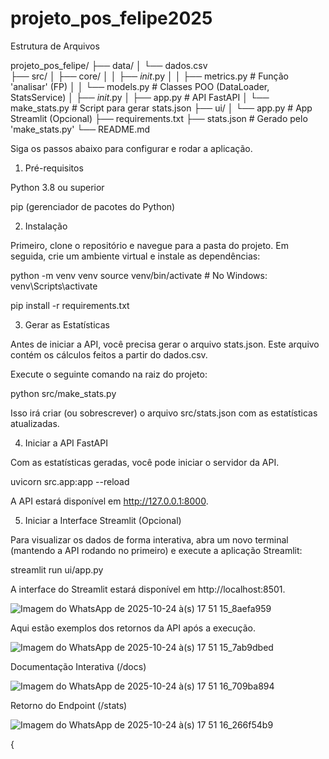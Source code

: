 # projeto_pos_felipe2025

Estrutura de Arquivos

projeto_pos_felipe/
├── data/
│   └── dados.csv          
├── src/
│   ├── core/
│   │   ├── _init_.py
│   │   ├── metrics.py      # Função 'analisar' (FP)
│   │   └── models.py       # Classes POO (DataLoader, StatsService)
│   ├── _init_.py
│   ├── app.py              # API FastAPI
│   └── make_stats.py       # Script para gerar stats.json
├── ui/
│   └── app.py              # App Streamlit (Opcional)
├── requirements.txt
├── stats.json              # Gerado pelo 'make_stats.py'
└── README.md


Siga os passos abaixo para configurar e rodar a aplicação.

1. Pré-requisitos

Python 3.8 ou superior

pip (gerenciador de pacotes do Python)

2. Instalação

Primeiro, clone o repositório e navegue para a pasta do projeto. Em seguida, crie um ambiente virtual e instale as dependências:


python -m venv venv
source venv/bin/activate  # No Windows: venv\Scripts\activate

pip install -r requirements.txt


3. Gerar as Estatísticas

Antes de iniciar a API, você precisa gerar o arquivo stats.json. Este arquivo contém os cálculos feitos a partir do dados.csv.

Execute o seguinte comando na raiz do projeto:

python src/make_stats.py


Isso irá criar (ou sobrescrever) o arquivo src/stats.json com as estatísticas atualizadas.

4. Iniciar a API FastAPI

Com as estatísticas geradas, você pode iniciar o servidor da API.


uvicorn src.app:app --reload


A API estará disponível em http://127.0.0.1:8000.

5. Iniciar a Interface Streamlit (Opcional)

Para visualizar os dados de forma interativa, abra um novo terminal (mantendo a API rodando no primeiro) e execute a aplicação Streamlit:

streamlit run ui/app.py


A interface do Streamlit estará disponível em http://localhost:8501.

![Imagem do WhatsApp de 2025-10-24 à(s) 17 51 15_8aefa959](https://github.com/user-attachments/assets/261637d7-8db3-43b4-8118-116233b9b307)

Aqui estão exemplos dos retornos da API após a execução.

![Imagem do WhatsApp de 2025-10-24 à(s) 17 51 15_7ab9dbed](https://github.com/user-attachments/assets/01ad32be-ef6b-4f8c-a9dd-b55fc848a23c)

Documentação Interativa (/docs)

![Imagem do WhatsApp de 2025-10-24 à(s) 17 51 16_709ba894](https://github.com/user-attachments/assets/3d53f7db-8fd9-4b4e-95f4-42a957c59814)

Retorno do Endpoint (/stats)


![Imagem do WhatsApp de 2025-10-24 à(s) 17 51 16_266f54b9](https://github.com/user-attachments/assets/8c039809-9be3-45e4-9b4d-5211e65b51b2)



{

